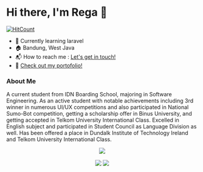 # Hi there, I'm Rega 👋

[![HitCount](http://hits.dwyl.com/ZenRega38/ZenRega38.svg)](http://hits.dwyl.com/ZenRega38/ZenRega38)

- 🌱 Currently learning laravel
- 🏠 Bandung, West Java
- 📬 How to reach me : <a href="mailto:regarizz@gmail.com">Let's get in touch!</a>
- 📑 <a href="https://zenrega38.github.io/rega-portofolio/home">Check out my portofolio!</a>

### About Me

A current student from IDN Boarding School, majoring in Software Engineering. As an active student with notable achievements including 3rd winner in numerous UI/UX competitions and also participated in National Sumo-Bot competition, getting a scholarship offer in Binus University, and getting accepted in Telkom University International Class. Excelled in English subject and participated in Student Council as Language Division as well. Has been offered a place in Dundalk Institute of Technology Ireland and Telkom University International Class.

<p align="center">
  <img align="center" src="https://media.giphy.com/media/fdHg7T902uzLy/giphy.gif">
</p>

<p align="center">
  <img align="center" src="https://github-readme-stats.vercel.app/api?username=ZenRega38&&theme=dark&&show_icons=true">
  <img align="center" src="https://github-readme-stats.vercel.app/api/top-langs/?username=ZenRega38&theme=radical&hide_langs_below=1&layout=compact&&title_color=fff&icon_color=8E8F8E&text_color=fff&bg_color=000">
</p>
